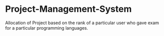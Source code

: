 # Project-Management-System
Allocation of Project based on the rank of a particular user who gave exam for a particular programming languages.
